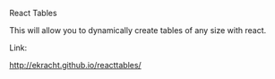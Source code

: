 React Tables

This will allow you to dynamically create tables of any size with react.

Link:

http://ekracht.github.io/reacttables/